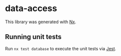 # data-access

This library was generated with [Nx](https://nx.dev).

## Running unit tests

Run `nx test database` to execute the unit tests via [Jest](https://jestjs.io).

